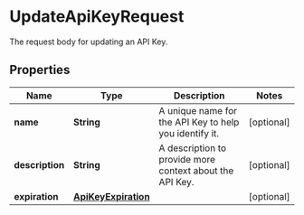 

# UpdateApiKeyRequest

The request body for updating an API Key.

## Properties

| Name | Type | Description | Notes |
|------------ | ------------- | ------------- | -------------|
|**name** | **String** | A unique name for the API Key to help you identify it. |  [optional] |
|**description** | **String** | A description to provide more context about the API Key. |  [optional] |
|**expiration** | [**ApiKeyExpiration**](ApiKeyExpiration.md) |  |  [optional] |



